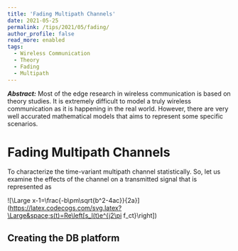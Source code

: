 ```yaml
---
title: 'Fading Multipath Channels'
date: 2021-05-25
permalink: /tips/2021/05/fading/
author_profile: false
read_more: enabled
tags:
  - Wireless Communication
  - Theory
  - Fading
  - Multipath
---
```


***Abstract:*** Most of the edge research in wireless communication is based on theory studies. It is extremely difficult to model a truly wireless communication as it is happening in the real world. However, there are very well accurated mathematical models that aims to represent some specific scenarios. 

Fading Multipath Channels
=======

To characterize the time-variant multipath channel statistically. So, let us examine the effects of the channel on a transmitted signal that is represented as


![\Large x-1=\frac{-b\pm\sqrt{b^2-4ac}}{2a}](https://latex.codecogs.com/svg.latex?\Large&space;s(t)=Re\left[s_l(t)e^{j2\pi f_ct}\right]) 


Creating the DB platform
-------
